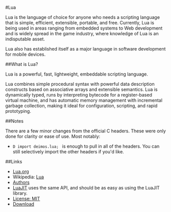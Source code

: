 #Lua

Lua is the language of choice for anyone who needs a scripting language that is 
simple, efficient, extensible, portable, and free. Currently, Lua is being used 
in areas ranging from embedded systems to Web development and is widely spread 
in the game industry, where knowledge of Lua is an indisputable asset. 

Lua also has established itself as a major language in software development 
for mobile devices.

##What is Lua?

Lua is a powerful, fast, lightweight, embeddable scripting language.

Lua combines simple procedural syntax with powerful data description constructs 
based on associative arrays and extensible semantics. 
Lua is dynamically typed, runs by interpreting bytecode for a register-based 
virtual machine, and has automatic memory management with incremental garbage 
collection, making it ideal for configuration, scripting, and rapid prototyping. 

##Notes

There are a few minor changes from the official C headers. These were only done for clarity or ease of use.
Most notably:

* ```D import deimos.lua; ``` is enough to pull in all of the headers.  You can still selectively import the other headers if you'd like.

##Links

* [Lua.org](http://www.lua.org/)
* Wikipedia: [Lua](http://en.wikipedia.org/wiki/Lua_%28programming_language%29)
* [Authors](http://www.lua.org/authors.html)
* [LuaJIT](http://luajit.org/) uses the same API, and should be as easy as using the LuaJIT library.
* [License: MIT](http://www.lua.org/download.html)
* [Download](http://www.lua.org/download.html)
